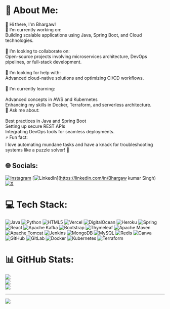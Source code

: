 # 💫 About Me:
👋 Hi there, I'm Bhargaw!<br>🔭 I’m currently working on:<br>Building scalable applications using Java, Spring Boot, and Cloud technologies.<br><br>👯 I’m looking to collaborate on:<br>Open-source projects involving microservices architecture, DevOps pipelines, or full-stack development.<br><br>🤝 I’m looking for help with:<br>Advanced cloud-native solutions and optimizing CI/CD workflows.<br><br>🌱 I’m currently learning:<br><br>Advanced concepts in AWS and Kubernetes<br>Enhancing my skills in Docker, Terraform, and serverless architecture.<br>💬 Ask me about:<br><br>Best practices in Java and Spring Boot<br>Setting up secure REST APIs<br>Integrating DevOps tools for seamless deployments.<br>⚡ Fun fact:<br>I love automating mundane tasks and have a knack for troubleshooting systems like a puzzle solver! 🧩


## 🌐 Socials:
[![Instagram](https://img.shields.io/badge/Instagram-%23E4405F.svg?logo=Instagram&logoColor=white)](https://instagram.com/bhargavsingh21) [![LinkedIn](https://img.shields.io/badge/LinkedIn-%230077B5.svg?logo=linkedin&logoColor=white)](https://linkedin.com/in/Bhargaw kumar Singh) [![X](https://img.shields.io/badge/X-black.svg?logo=X&logoColor=white)](https://x.com/Bhargaw31) 

# 💻 Tech Stack:
![Java](https://img.shields.io/badge/java-%23ED8B00.svg?style=for-the-badge&logo=openjdk&logoColor=white) ![Python](https://img.shields.io/badge/python-3670A0?style=for-the-badge&logo=python&logoColor=ffdd54) ![HTML5](https://img.shields.io/badge/html5-%23E34F26.svg?style=for-the-badge&logo=html5&logoColor=white) ![Vercel](https://img.shields.io/badge/vercel-%23000000.svg?style=for-the-badge&logo=vercel&logoColor=white) ![DigitalOcean](https://img.shields.io/badge/DigitalOcean-%230167ff.svg?style=for-the-badge&logo=digitalOcean&logoColor=white) ![Heroku](https://img.shields.io/badge/heroku-%23430098.svg?style=for-the-badge&logo=heroku&logoColor=white) ![Spring](https://img.shields.io/badge/spring-%236DB33F.svg?style=for-the-badge&logo=spring&logoColor=white) ![React](https://img.shields.io/badge/react-%2320232a.svg?style=for-the-badge&logo=react&logoColor=%2361DAFB) ![Apache Kafka](https://img.shields.io/badge/Apache%20Kafka-000?style=for-the-badge&logo=apachekafka) ![Bootstrap](https://img.shields.io/badge/bootstrap-%238511FA.svg?style=for-the-badge&logo=bootstrap&logoColor=white) ![Thymeleaf](https://img.shields.io/badge/Thymeleaf-%23005C0F.svg?style=for-the-badge&logo=Thymeleaf&logoColor=white) ![Apache Maven](https://img.shields.io/badge/Apache%20Maven-C71A36?style=for-the-badge&logo=Apache%20Maven&logoColor=white) ![Apache Tomcat](https://img.shields.io/badge/apache%20tomcat-%23F8DC75.svg?style=for-the-badge&logo=apache-tomcat&logoColor=black) ![Jenkins](https://img.shields.io/badge/jenkins-%232C5263.svg?style=for-the-badge&logo=jenkins&logoColor=white) ![MongoDB](https://img.shields.io/badge/MongoDB-%234ea94b.svg?style=for-the-badge&logo=mongodb&logoColor=white) ![MySQL](https://img.shields.io/badge/mysql-4479A1.svg?style=for-the-badge&logo=mysql&logoColor=white) ![Redis](https://img.shields.io/badge/redis-%23DD0031.svg?style=for-the-badge&logo=redis&logoColor=white) ![Canva](https://img.shields.io/badge/Canva-%2300C4CC.svg?style=for-the-badge&logo=Canva&logoColor=white) ![GitHub](https://img.shields.io/badge/github-%23121011.svg?style=for-the-badge&logo=github&logoColor=white) ![GitLab](https://img.shields.io/badge/gitlab-%23181717.svg?style=for-the-badge&logo=gitlab&logoColor=white) ![Docker](https://img.shields.io/badge/docker-%230db7ed.svg?style=for-the-badge&logo=docker&logoColor=white) ![Kubernetes](https://img.shields.io/badge/kubernetes-%23326ce5.svg?style=for-the-badge&logo=kubernetes&logoColor=white) ![Terraform](https://img.shields.io/badge/terraform-%235835CC.svg?style=for-the-badge&logo=terraform&logoColor=white)
# 📊 GitHub Stats:
![](https://github-readme-stats.vercel.app/api?username=Bhargaw21&theme=dark&hide_border=false&include_all_commits=false&count_private=false)<br/>
![](https://github-readme-streak-stats.herokuapp.com/?user=Bhargaw21&theme=dark&hide_border=false)<br/>
![](https://github-readme-stats.vercel.app/api/top-langs/?username=Bhargaw21&theme=dark&hide_border=false&include_all_commits=false&count_private=false&layout=compact)

---
[![](https://visitcount.itsvg.in/api?id=Bhargaw21&icon=0&color=0)](https://visitcount.itsvg.in)

<!-- Proudly created with GPRM ( https://gprm.itsvg.in ) -->
